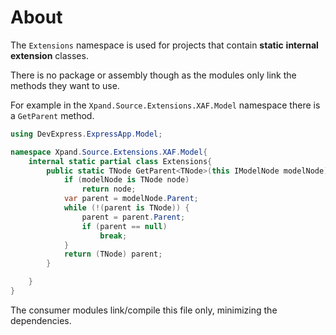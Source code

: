 # About
The  `Extensions` namespace is used for projects that contain **static** **internal** **extension** classes. 

There is no package or assembly though as the modules only link the methods they want to use. 

For example in the `Xpand.Source.Extensions.XAF.Model` namespace there is a `GetParent` method.

```cs
using DevExpress.ExpressApp.Model;

namespace Xpand.Source.Extensions.XAF.Model{
    internal static partial class Extensions{
        public static TNode GetParent<TNode>(this IModelNode modelNode) where TNode : class, IModelNode{
            if (modelNode is TNode node)
                return node;
            var parent = modelNode.Parent;
            while (!(parent is TNode)) {
                parent = parent.Parent;
                if (parent == null)
                    break;
            }
            return (TNode) parent;
        }

    }
}
```

The consumer modules link/compile this file only, minimizing the dependencies.
